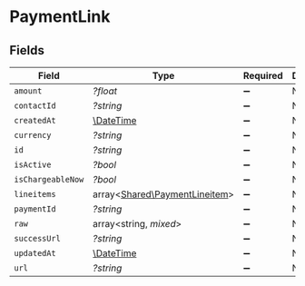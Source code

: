 # PaymentLink


## Fields

| Field                                                                   | Type                                                                    | Required                                                                | Description                                                             |
| ----------------------------------------------------------------------- | ----------------------------------------------------------------------- | ----------------------------------------------------------------------- | ----------------------------------------------------------------------- |
| `amount`                                                                | *?float*                                                                | :heavy_minus_sign:                                                      | N/A                                                                     |
| `contactId`                                                             | *?string*                                                               | :heavy_minus_sign:                                                      | N/A                                                                     |
| `createdAt`                                                             | [\DateTime](https://www.php.net/manual/en/class.datetime.php)           | :heavy_minus_sign:                                                      | N/A                                                                     |
| `currency`                                                              | *?string*                                                               | :heavy_minus_sign:                                                      | N/A                                                                     |
| `id`                                                                    | *?string*                                                               | :heavy_minus_sign:                                                      | N/A                                                                     |
| `isActive`                                                              | *?bool*                                                                 | :heavy_minus_sign:                                                      | N/A                                                                     |
| `isChargeableNow`                                                       | *?bool*                                                                 | :heavy_minus_sign:                                                      | N/A                                                                     |
| `lineitems`                                                             | array<[Shared\PaymentLineitem](../../Models/Shared/PaymentLineitem.md)> | :heavy_minus_sign:                                                      | N/A                                                                     |
| `paymentId`                                                             | *?string*                                                               | :heavy_minus_sign:                                                      | N/A                                                                     |
| `raw`                                                                   | array<string, *mixed*>                                                  | :heavy_minus_sign:                                                      | N/A                                                                     |
| `successUrl`                                                            | *?string*                                                               | :heavy_minus_sign:                                                      | N/A                                                                     |
| `updatedAt`                                                             | [\DateTime](https://www.php.net/manual/en/class.datetime.php)           | :heavy_minus_sign:                                                      | N/A                                                                     |
| `url`                                                                   | *?string*                                                               | :heavy_minus_sign:                                                      | N/A                                                                     |